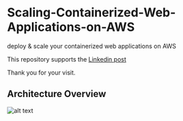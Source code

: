 # Scaling-Containerized-Web-Applications-on-AWS

deploy & scale your containerized web applications on AWS

This repository supports the [Linkedin post](https://www.linkedin.com/in/zakaria-khalaf/)

Thank you for your visit.

## Architecture Overview
![alt text](https://github.com/ZakariaKhalaf/Scaling-Containerized-Web-Applications-on-AWS/Scaling-Containerized-Web-Applications-on-AWS.png?raw=true)